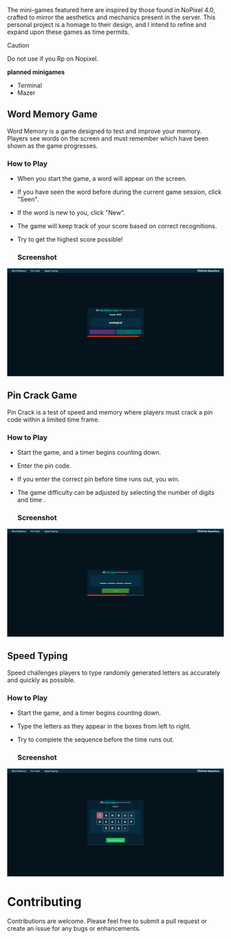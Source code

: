 The mini-games featured here are inspired by those found in NoPixel 4.0, crafted to mirror the aesthetics and mechanics present in the server. This personal project is a homage to their design, and I intend to refine and expand upon these games as time permits.
> [!CAUTION]
> Do not use if you Rp on Nopixel.


**planned minigames**
- Terminal
- Mazer


## Word Memory Game

Word Memory is a game designed to test and improve your memory. Players see words on the screen and must remember which have been shown as the game progresses.

### How to Play

- When you start the game, a word will appear on the screen.
- If you have seen the word before during the current game session, click "Seen".
- If the word is new to you, click "New".
- The game will keep track of your score based on correct recognitions.
- Try to get the highest score possible!

    ### Screenshot
 
![word](https://github.com/OgPaine/psychic-octo-succotash/blob/main/wordmemory.png)

## Pin Crack Game

Pin Crack is a test of speed and memory where players must crack a pin code within a limited time frame.

### How to Play

- Start the game, and a timer begins counting down.
- Enter the pin code.
- If you enter the correct pin before time runs out, you win.
- The game difficulty can be adjusted by selecting the number of digits and time .

  ### Screenshot
 
![pincrack](https://github.com/OgPaine/psychic-octo-succotash/blob/main/piccrack.png)

## Speed Typing

Speed challenges players to type randomly generated letters as accurately and quickly as possible.

### How to Play

- Start the game, and a timer begins counting down.
- Type the letters as they appear in the boxes from left to right.
- Try to complete the sequence before the time runs out.

  ### Screenshot
 
![speed](https://github.com/OgPaine/psychic-octo-succotash/blob/main/speed-typing.png)

# Contributing
Contributions are welcome. Please feel free to submit a pull request or create an issue for any bugs or enhancements.
